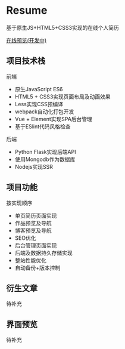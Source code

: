 # Resume
基于原生JS+HTML5+CSS3实现的在线个人简历

[在线预览(开发中)]()

## 项目技术栈

前端

* 原生JavaScript ES6
* HTML5 + CSS3实现页面布局及动画效果
* Less实现CSS预编译
* webpack自动化打包开发
* Vue + Element实现SPA后台管理
* 基于ESlint代码风格检查

后端

* Python Flask实现后端API
* 使用Mongodb作为数据库
* Nodejs实现SSR

## 项目功能

按实现顺序
* 单页简历页面实现
* 作品预览及导航
* 博客预览及导航
* SEO优化
* 后台管理页面实现
* 后端及数据持久存储实现
* 整站性能优化
* 自动备份+版本控制

## 衍生文章

待补充

## 界面预览

待补充
